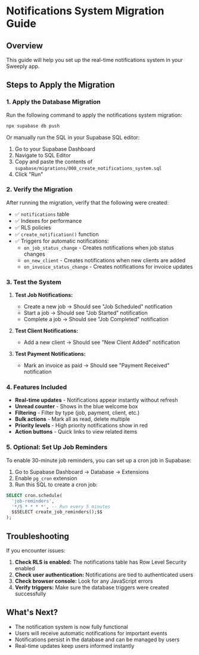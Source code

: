 # Notifications System Migration Guide

## Overview
This guide will help you set up the real-time notifications system in your Sweeply app.

## Steps to Apply the Migration

### 1. Apply the Database Migration

Run the following command to apply the notifications system migration:

```bash
npx supabase db push
```

Or manually run the SQL in your Supabase SQL editor:

1. Go to your Supabase Dashboard
2. Navigate to SQL Editor
3. Copy and paste the contents of `supabase/migrations/008_create_notifications_system.sql`
4. Click "Run"

### 2. Verify the Migration

After running the migration, verify that the following were created:

- ✅ `notifications` table
- ✅ Indexes for performance
- ✅ RLS policies
- ✅ `create_notification()` function
- ✅ Triggers for automatic notifications:
  - `on_job_status_change` - Creates notifications when job status changes
  - `on_new_client` - Creates notifications when new clients are added
  - `on_invoice_status_change` - Creates notifications for invoice updates

### 3. Test the System

1. **Test Job Notifications:**
   - Create a new job → Should see "Job Scheduled" notification
   - Start a job → Should see "Job Started" notification
   - Complete a job → Should see "Job Completed" notification

2. **Test Client Notifications:**
   - Add a new client → Should see "New Client Added" notification

3. **Test Payment Notifications:**
   - Mark an invoice as paid → Should see "Payment Received" notification

### 4. Features Included

- **Real-time updates** - Notifications appear instantly without refresh
- **Unread counter** - Shows in the blue welcome box
- **Filtering** - Filter by type (job, payment, client, etc.)
- **Bulk actions** - Mark all as read, delete multiple
- **Priority levels** - High priority notifications show in red
- **Action buttons** - Quick links to view related items

### 5. Optional: Set Up Job Reminders

To enable 30-minute job reminders, you can set up a cron job in Supabase:

1. Go to Supabase Dashboard → Database → Extensions
2. Enable `pg_cron` extension
3. Run this SQL to create a cron job:

```sql
SELECT cron.schedule(
  'job-reminders',
  '*/5 * * * *', -- Run every 5 minutes
  $$SELECT create_job_reminders();$$
);
```

## Troubleshooting

If you encounter issues:

1. **Check RLS is enabled:** The notifications table has Row Level Security enabled
2. **Check user authentication:** Notifications are tied to authenticated users
3. **Check browser console:** Look for any JavaScript errors
4. **Verify triggers:** Make sure the database triggers were created successfully

## What's Next?

- The notification system is now fully functional
- Users will receive automatic notifications for important events
- Notifications persist in the database and can be managed by users
- Real-time updates keep users informed instantly 